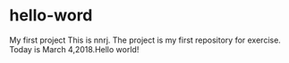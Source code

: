 # hello-word
My first project
This is nnrj.
The project is my first repository for exercise.
Today is March 4,2018.Hello world!
